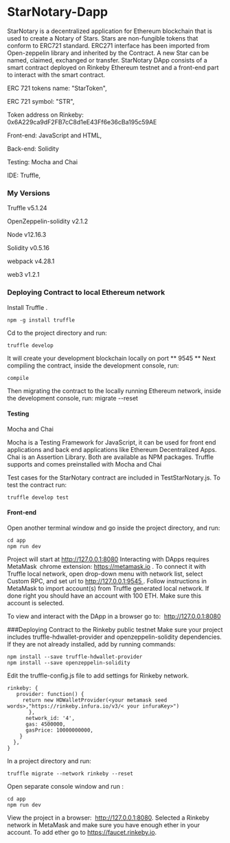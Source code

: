 # StarNotary-Dapp

StarNotary is  a decentralized application for Ethereum blockchain that is used to create a Notary of Stars. Stars are non-fungible tokens that conform to ERC721 standard. ERC271 interface has been imported from Open-zeppelin library and inherited by the Contract. A new Star can be named, claimed, exchanged or transfer.
StarNotary DApp consists of  a smart contract deployed on Rinkeby Ethereum testnet  and a front-end  part to interact with the smart contract.

ERC 721 tokens name:  "StarToken",

ERC 721 symbol: "STR",

Token address on Rinkeby: 0x6A229ca9dF2FB7cC8d1eE43Ff6e36cBa195c59AE

Front-end: JavaScript and HTML,

Back-end: Solidity

Testing: Mocha and Chai

IDE: Truffle,


### My Versions
Truffle v5.1.24

OpenZeppelin-solidity  v2.1.2

Node v12.16.3

Solidity v0.5.16

webpack v4.28.1

web3 v1.2.1

### Deploying Contract to local Ethereum network
Install Truffle .
```
npm -g install truffle
```
Cd to the project directory and run:
```
truffle develop
```
It will create your development blockchain locally on port ** 9545 **
Next compiling the contract, inside the development console, run:
```
compile
```
Then migrating the contract to the locally running Ethereum network, inside the development console, run:
migrate --reset

#### Testing
Mocha and Chai

Mocha is a Testing Framework for JavaScript, it can be used for front end applications and back end applications like Ethereum Decentralized Apps. Chai is an Assertion Library. Both are available as NPM packages. Truffle supports and comes preinstalled with Mocha and Chai

Test cases for the StarNotary contract are included in TestStarNotary.js. To test the contract run:
```
truffle develop test
```

#### Front-end
Open another terminal window and go inside the project directory, and run:
```
cd app
npm run dev
```
Project will start at http://127.0.0.1:8080
Interacting with DApps requires MetaMask chrome extension: https://metamask.io .
To connect it with Truffle local network, open  drop-down menu with network list, select Custom RPC, and set url to http://127.0.0.1:9545 .
Follow instructions in MetaMask to import account(s) from Truffle generated local network. If done right you should have an account with 100 ETH. Make sure this account is selected.

To view and interact with the DApp in a browser go to:  http://127.0.0.1:8080

###Deploying Contract to the Rinkeby public testnet
Make sure your project includes truffle-hdwallet-provider and openzeppelin-solidity dependencies. If they are not already installed, add by running commands:
```
npm install --save truffle-hdwallet-provider
npm install --save openzeppelin-solidity
```

Edit the truffle-config.js file to add settings for Rinkeby network.
```
rinkeby: {
   provider: function() {
     return new HDWalletProvider(<your metamask seed words>,"https://rinkeby.infura.io/v3/< your infuraKey>")
       },
      network_id: '4',
      gas: 4500000,
      gasPrice: 10000000000,
    }
  },
}
```
In a project directory and run:
```
truffle migrate --network rinkeby --reset
```

Open separate console window and run :
```
cd app
npm run dev
```

View the project in a browser:  http://127.0.0.1:8080.
Selected a Rinkeby network in MetaMask and make sure you have enough ether in your account. To add ether go to https://faucet.rinkeby.io.
